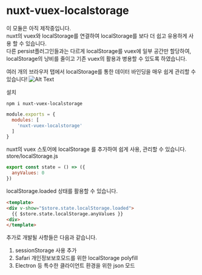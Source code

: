 # nuxt-vuex-localstorage
이 모듈은 아직 제작중입니다.  
nuxt의 vuex와 localStorage를 연결하여 localStorage를 보다 더 쉽고 유용하게 사용 할 수 있습니다.  
다른 persist플러그인들과는 다르게 localStorage를 vuex에 일부 공간만 할당하여, localStorage의 낭비를 줄이고 기존 vuex의 활용과 병용할 수 있도록 하였습니다.  
  
여러 개의 브라우저 탭에서 localStorage를 통한 데이터 바인딩을 매우 쉽게 관리할 수 있습니다!
![Alt Text](https://github.com/rubystarashe/nuxt-vuex-localstorage/localstorage.gif)

설치
```
npm i nuxt-vuex-localstorage
```

```js
module.exports = {
  modules: [
    'nuxt-vuex-localstorage'
  ]
}
```

nuxt의 vuex 스토어에 localStorage 를 추가하여 쉽게 사용, 관리할 수 있습니다.  
store/localStorage.js
```js
export const state = () => ({
  anyValues: 0
})
```

localStorage.loaded 상태를 활용할 수 있습니다.
```html
<template>
<div v-show="$store.state.localStorage.loaded">
  {{ $store.state.localStorage.anyValues }}
<div>
</template>
```

추가로 개발될 사항들은 다음과 같습니다.  
1. sessionStorage 사용 추가
2. Safari 개인정보보호모드를 위한 localStorage polyfill
3. Electron 등 특수한 클라이언트 환경을 위한 json 모드
